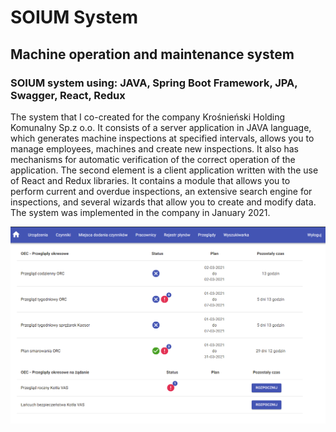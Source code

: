 # SOIUM System

## Machine operation and maintenance system

### SOIUM system using: JAVA, Spring Boot Framework, JPA, Swagger, React, Redux

The system that I co-created for the company Krośnieński Holding Komunalny Sp.z o.o. It consists of a server application in JAVA language, which generates machine inspections at specified intervals, allows you to manage employees, machines and create new inspections. It also has mechanisms for automatic verification of the correct operation of the application. The second element is a client application written with the use of React and Redux libraries. It contains a module that allows you to perform current and overdue inspections, an extensive search engine for inspections, and several wizards that allow you to create and modify data. The system was implemented in the company in January 2021.

![](images/soium.png)
